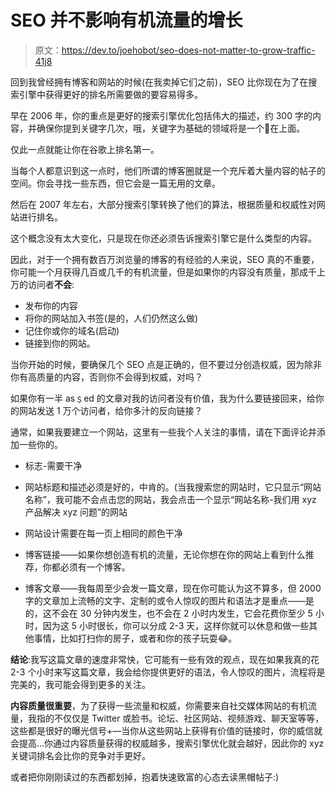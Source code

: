 # SEO 并不影响有机流量的增长

> 原文：<https://dev.to/joehobot/seo-does-not-matter-to-grow-traffic-41j8>

回到我曾经拥有博客和网站的时候(在我卖掉它们之前)，SEO 比你现在为了在搜索引擎中获得更好的排名所需要做的要容易得多。

早在 2006 年，你的重点是更好的搜索引擎优化包括伟大的描述，约 300 字的内容，并确保你提到关键字几次，哦，关键字为基础的领域将是一个🍒在上面。

仅此一点就能让你在谷歌上排名第一。

当每个人都意识到这一点时，他们所谓的博客圈就是一个充斥着大量内容的帖子的空间。你会寻找一些东西，但它会是一篇无用的文章。

然后在 2007 年左右，大部分搜索引擎转换了他们的算法，根据质量和权威性对网站进行排名。

这个概念没有太大变化，只是现在你还必须告诉搜索引擎它是什么类型的内容。

因此，对于一个拥有数百万浏览量的博客的有经验的人来说，SEO 真的不重要，你可能一个月获得几百或几千的有机流量，但是如果你的内容没有质量，那成千上万的访问者**不会**:

*   发布你的内容
*   将你的网站加入书签(是的，人们仍然这么做)
*   记住你或你的域名(启动)
*   链接到你的网站。

当你开始的时候，要确保几个 SEO 点是正确的，但不要过分创造权威，因为除非你有高质量的内容，否则你不会得到权威，对吗？

如果你有一半 as﹩ed 的文章对我的访问者没有价值，我为什么要链接回来，给你的网站发送 1 万个访问者，给你多汁的反向链接？

通常，如果我要建立一个网站，这里有一些我个人关注的事情，请在下面评论并添加一些你的。

*   标志-需要干净

*   网站标题和描述必须是好的，中肯的。(当我搜索您的网站时，它只显示“网站名称”，我可能不会点击您的网站，我会点击一个显示“网站名称-我们用 xyz 产品解决 xyz 问题”的网站

*   网站设计需要在每一页上相同的颜色干净

*   博客链接——如果你想创造有机的流量，无论你想在你的网站上看到什么推荐，你都必须有一个博客。

*   博客文章——我每周至少会发一篇文章，现在你可能认为这不算多，但 2000 字的文章加上流畅的文字、定制的或令人惊叹的图片和语法才是重点——是的，这不会在 30 分钟内发生，也不会在 2 小时内发生，它会花费你至少 5 小时，因为这 5 小时很长，你可以分成 2-3 天，这样你就可以休息和做一些其他事情，比如打扫你的房子，或者和你的孩子玩耍😂。

**结论**:我写这篇文章的速度非常快，它可能有一些有效的观点，现在如果我真的花 2-3 个小时来写这篇文章，我会给你提供更好的语法，令人惊叹的图片，流程将是完美的，我可能会得到更多的关注。

**内容质量很重要**，为了获得一些流量和权威，你需要来自社交媒体网站的有机流量，我指的不仅仅是 Twitter 或脸书。论坛、社区网站、视频游戏、聊天室等等，这些都是很好的曝光信号+—当你从这些网站上获得有价值的链接时，你的威信就会提高...你通过内容质量获得的权威越多，搜索引擎优化就会越好，因此你的 xyz 关键词排名会比你的竞争对手更好。

或者把你刚刚读过的东西都划掉，抱着快速致富的心态去读黑帽帖子:)